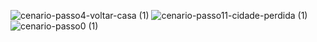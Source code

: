 ![cenario-passo4-voltar-casa (1)](https://github.com/user-attachments/assets/f5a1e959-8cfb-4c1b-a082-81f8433e7795)
![cenario-passo11-cidade-perdida (1)](https://github.com/user-attachments/assets/3329052e-ff9f-490a-bc8c-553623e354cd)
![cenario-passo0 (1)](https://github.com/user-attachments/assets/2c71708f-2463-4f35-bf6d-1f6aa6f1439a)
